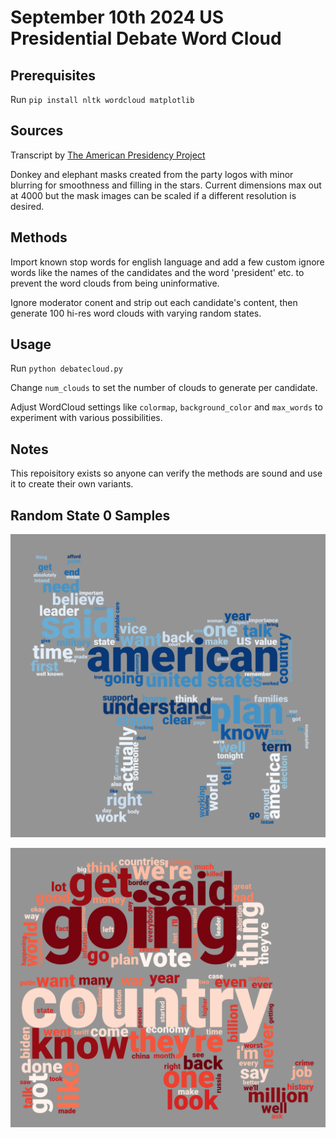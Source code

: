 # September 10th 2024 US Presidential Debate Word Cloud

## Prerequisites

Run `pip install nltk wordcloud matplotlib`

## Sources

Transcript by [The American Presidency Project](https://www.presidency.ucsb.edu/documents/presidential-debate-philadelphia-pennsylvania)

Donkey and elephant masks created from the party logos with minor blurring for smoothness and filling in the stars. Current dimensions max out at 4000 but the mask images can be scaled if a different resolution is desired.

## Methods

Import known stop words for english language and add a few custom ignore words like the names of the candidates and the word 'president' etc. to prevent the word clouds from being uninformative.

Ignore moderator conent and strip out each candidate's content, then generate 100 hi-res word clouds with varying random states.

## Usage

Run `python debatecloud.py`

Change `num_clouds` to set the number of clouds to generate per candidate.

Adjust WordCloud settings like `colormap`, `background_color` and `max_words` to experiment with various possibilities.

## Notes

This repoisitory exists so anyone can verify the methods are sound and use it to create their own variants.

## Random State 0 Samples

![Harris](harris_wordcloud_0.png)

![Trump](trump_wordcloud_0.png)